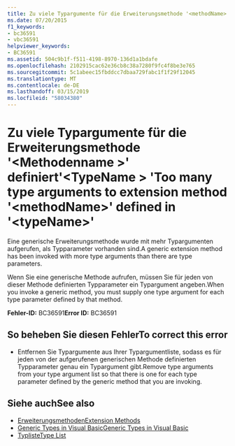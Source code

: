 ```yaml
---
title: Zu viele Typargumente für die Erweiterungsmethode '<methodName>'definiert '<typeName>'
ms.date: 07/20/2015
f1_keywords:
- bc36591
- vbc36591
helpviewer_keywords:
- BC36591
ms.assetid: 504c9b1f-f511-4198-8970-136d1a1bdafe
ms.openlocfilehash: 2102915cac62e36cb8c38a7280f9fc4f8be3e765
ms.sourcegitcommit: 5c1abeec15fbddcc7dbaa729fabc1f1f29f12045
ms.translationtype: MT
ms.contentlocale: de-DE
ms.lasthandoff: 03/15/2019
ms.locfileid: "58034380"
---
```

# <a name="too-many-type-arguments-to-extension-method-methodname-defined-in-typename"></a><span data-ttu-id="3d481-102">Zu viele Typargumente für die Erweiterungsmethode '\<Methodenname >' definiert'\<TypeName > '</span><span class="sxs-lookup"><span data-stu-id="3d481-102">Too many type arguments to extension method '\<methodName>' defined in '\<typeName>'</span></span>
<span data-ttu-id="3d481-103">Eine generische Erweiterungsmethode wurde mit mehr Typargumenten aufgerufen, als Typparameter vorhanden sind.</span><span class="sxs-lookup"><span data-stu-id="3d481-103">A generic extension method has been invoked with more type arguments than there are type parameters.</span></span>  
  
 <span data-ttu-id="3d481-104">Wenn Sie eine generische Methode aufrufen, müssen Sie für jeden von dieser Methode definierten Typparameter ein Typargument angeben.</span><span class="sxs-lookup"><span data-stu-id="3d481-104">When you invoke a generic method, you must supply one type argument for each type parameter defined by that method.</span></span>  
  
 <span data-ttu-id="3d481-105">**Fehler-ID:** BC36591</span><span class="sxs-lookup"><span data-stu-id="3d481-105">**Error ID:** BC36591</span></span>  
  
## <a name="to-correct-this-error"></a><span data-ttu-id="3d481-106">So beheben Sie diesen Fehler</span><span class="sxs-lookup"><span data-stu-id="3d481-106">To correct this error</span></span>  
  
-   <span data-ttu-id="3d481-107">Entfernen Sie Typargumente aus Ihrer Typargumentliste, sodass es für jeden von der aufgerufenen generischen Methode definierten Typparameter genau ein Typargument gibt.</span><span class="sxs-lookup"><span data-stu-id="3d481-107">Remove type arguments from your type argument list so that there is one for each type parameter defined by the generic method that you are invoking.</span></span>  
  
## <a name="see-also"></a><span data-ttu-id="3d481-108">Siehe auch</span><span class="sxs-lookup"><span data-stu-id="3d481-108">See also</span></span>

- [<span data-ttu-id="3d481-109">Erweiterungsmethoden</span><span class="sxs-lookup"><span data-stu-id="3d481-109">Extension Methods</span></span>](../../visual-basic/programming-guide/language-features/procedures/extension-methods.md)
- [<span data-ttu-id="3d481-110">Generic Types in Visual Basic</span><span class="sxs-lookup"><span data-stu-id="3d481-110">Generic Types in Visual Basic</span></span>](../../visual-basic/programming-guide/language-features/data-types/generic-types.md)
- [<span data-ttu-id="3d481-111">Typliste</span><span class="sxs-lookup"><span data-stu-id="3d481-111">Type List</span></span>](../../visual-basic/language-reference/statements/type-list.md)
